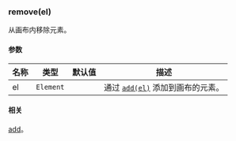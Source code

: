 ---
---

### remove(el)

从画布内移除元素。

#### 参数

|名称|类型|默认值|描述|
|---|---|---|---|
| el | `Element` | | 通过 [`add(el)`](#addel) 添加到画布的元素。

#### 相关

[add](#addel)。
